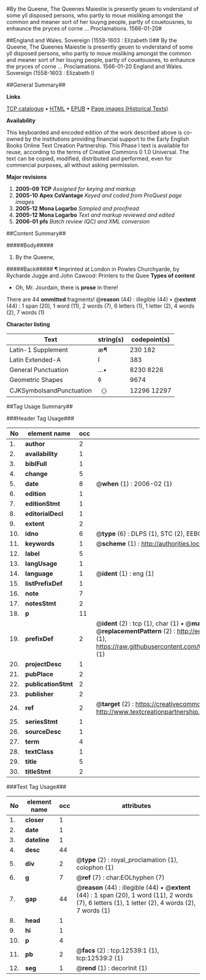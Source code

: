 #By the Queene, The Queenes Maiestie is presently geuen to vnderstand of some yll disposed persons, who partly to moue misliking amongst the common and meaner sort of her louyng people, partly of couetousnes, to enhaunce the pryces of corne ... Proclamations. 1566-01-20#

##England and Wales. Sovereign (1558-1603 : Elizabeth I)##
By the Queene, The Queenes Maiestie is presently geuen to vnderstand of some yll disposed persons, who partly to moue misliking amongst the common and meaner sort of her louyng people, partly of couetousnes, to enhaunce the pryces of corne ...
Proclamations. 1566-01-20
England and Wales. Sovereign (1558-1603 : Elizabeth I)

##General Summary##

**Links**

[TCP catalogue](http://www.ota.ox.ac.uk/tcp/)  • 
[HTML](http://tei.it.ox.ac.uk/tcp/Texts-HTML/free/A21/A21686.html)  • 
[EPUB](http://tei.it.ox.ac.uk/tcp/Texts-EPUB/free/A21/A21686.epub) • 
[Page images (Historical Texts)](https://data.historicaltexts.jisc.ac.uk/view?pubId=eebo-99847502e&pageId=eebo-99847502e-12539-1)

**Availability**

This keyboarded and encoded edition of the
	       work described above is co-owned by the institutions
	       providing financial support to the Early English Books
	       Online Text Creation Partnership. This Phase I text is
	       available for reuse, according to the terms of Creative
	       Commons 0 1.0 Universal. The text can be copied,
	       modified, distributed and performed, even for
	       commercial purposes, all without asking permission.

**Major revisions**

1. __2005-09__ __TCP__ *Assigned for keying and markup*
1. __2005-10__ __Apex CoVantage__ *Keyed and coded from ProQuest page images*
1. __2005-12__ __Mona Logarbo__ *Sampled and proofread*
1. __2005-12__ __Mona Logarbo__ *Text and markup reviewed and edited*
1. __2006-01__ __pfs__ *Batch review (QC) and XML conversion*

##Content Summary##

#####Body#####

1. By the Queene,

#####Back#####
¶ Imprinted at London in Powles Churchyarde, by Rycharde Jugge and John Cawood: Printers to the Quee
**Types of content**

  * Oh, Mr. Jourdain, there is **prose** in there!

There are 44 **ommitted** fragments! 
 @__reason__ (44) : illegible (44)  •  @__extent__ (44) : 1 span (20), 1 word (11), 2 words (7), 6 letters (1), 1 letter (2), 4 words (2), 7 words (1)

**Character listing**


|Text|string(s)|codepoint(s)|
|---|---|---|
|Latin-1 Supplement|æ¶|230 182|
|Latin Extended-A|ſ|383|
|General Punctuation|…•|8230 8226|
|Geometric Shapes|◊|9674|
|CJKSymbolsandPunctuation|〈〉|12296 12297|

##Tag Usage Summary##

###Header Tag Usage###

|No|element name|occ|attributes|
|---|---|---|---|
|1.|__author__|2||
|2.|__availability__|1||
|3.|__biblFull__|1||
|4.|__change__|5||
|5.|__date__|8| @__when__ (1) : 2006-02 (1)|
|6.|__edition__|1||
|7.|__editionStmt__|1||
|8.|__editorialDecl__|1||
|9.|__extent__|2||
|10.|__idno__|6| @__type__ (6) : DLPS (1), STC (2), EEBO-CITATION (1), PROQUEST (1), VID (1)|
|11.|__keywords__|1| @__scheme__ (1) : http://authorities.loc.gov/ (1)|
|12.|__label__|5||
|13.|__langUsage__|1||
|14.|__language__|1| @__ident__ (1) : eng (1)|
|15.|__listPrefixDef__|1||
|16.|__note__|7||
|17.|__notesStmt__|2||
|18.|__p__|11||
|19.|__prefixDef__|2| @__ident__ (2) : tcp (1), char (1)  •  @__matchPattern__ (2) : ([0-9\-]+):([0-9IVX]+) (1), (.+) (1)  •  @__replacementPattern__ (2) : http://eebo.chadwyck.com/downloadtiff?vid=$1&page=$2 (1), https://raw.githubusercontent.com/textcreationpartnership/Texts/master/tcpchars.xml#$1 (1)|
|20.|__projectDesc__|1||
|21.|__pubPlace__|2||
|22.|__publicationStmt__|2||
|23.|__publisher__|2||
|24.|__ref__|2| @__target__ (2) : https://creativecommons.org/publicdomain/zero/1.0/ (1), http://www.textcreationpartnership.org/docs/. (1)|
|25.|__seriesStmt__|1||
|26.|__sourceDesc__|1||
|27.|__term__|4||
|28.|__textClass__|1||
|29.|__title__|5||
|30.|__titleStmt__|2||


###Text Tag Usage###

|No|element name|occ|attributes|
|---|---|---|---|
|1.|__closer__|1||
|2.|__date__|1||
|3.|__dateline__|1||
|4.|__desc__|44||
|5.|__div__|2| @__type__ (2) : royal_proclamation (1), colophon (1)|
|6.|__g__|7| @__ref__ (7) : char:EOLhyphen (7)|
|7.|__gap__|44| @__reason__ (44) : illegible (44)  •  @__extent__ (44) : 1 span (20), 1 word (11), 2 words (7), 6 letters (1), 1 letter (2), 4 words (2), 7 words (1)|
|8.|__head__|1||
|9.|__hi__|1||
|10.|__p__|4||
|11.|__pb__|2| @__facs__ (2) : tcp:12539:1 (1), tcp:12539:2 (1)|
|12.|__seg__|1| @__rend__ (1) : decorInit (1)|

